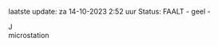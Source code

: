 laatste update: 
za 14-10-2023  2:52   uur 
Status: FAALT - geel - 
<div class="service R">J</div><div class="service Y">microstation</div>
